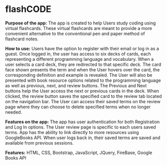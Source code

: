# flashCODE


**Purpose of the app:** The app is created to help Users study coding using virtual flashcards. These virtual flashcards are meant to provide a more convenient alternative to the conventional pen and paper method of flashcard notes.

**How to use:** Users have the option to register with their email or log in as a guest. Once logged in, the user has access to six decks of cards, each representing a different programming language and vocabulary. When a user selects a card deck, they are redirected to that specific deck. The card face shown presents the term and when the User hovers over the card, the corresponding definition and example is revealed. The User will also be presented with book resource options related to the programming language as well as previous, next, and review buttons. The Previous and Next buttons help the User access the next or previous cards in the deck. When clicked, the review button saves the specified card to the review tab located on the navigation bar. The User can access their saved terms on the review page where they can choose to delete specified terms when no longer needed.

**Features on the app:** The app has user authentication for both Registration and Log In options. The User review page is specific to each users saved terms. App has the ability to link directly to more resources using GoogleBooks API. When user logs back in, their saved terms are saved and available from previous sessions.

**Features:** HTML, CSS, Bootstrap, JavaScript, JQuery, FireBase, Google Books API
